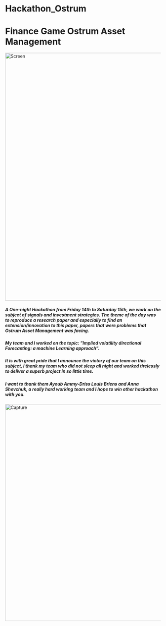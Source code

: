 # Hackathon_Ostrum
# Finance Game Ostrum Asset Management


<img width="800" alt="Screen" src="https://user-images.githubusercontent.com/55435176/196641698-313179ca-c96b-4732-a4ea-7d09722f78b5.PNG">

##### A One-night Hackathon from Friday 14th to Saturday 15th, we work on the subject of signals and investment strategies. The theme of the day was to reproduce a research paper and especially to find an extension/innovation to this paper, papers that were problems that Ostrum Asset Management was facing.

##### My team and I worked on the topic: "Implied volatility directional Forecasting: a machine Learning approach".

##### It is with great pride that I announce the victory of our team on this subject, I thank my team who did not sleep all night and worked tirelessly to deliver a superb project in so little time.

##### I want to thank them Ayoub Ammy-Driss Louis Briens and Anna Shevchuk, a really hard working team and I hope to win other hackathon with you.




<img width="700" alt="Capture" src="https://user-images.githubusercontent.com/55435176/196642265-bdf929f4-ebc1-4a42-b963-49a7009bd239.PNG">

